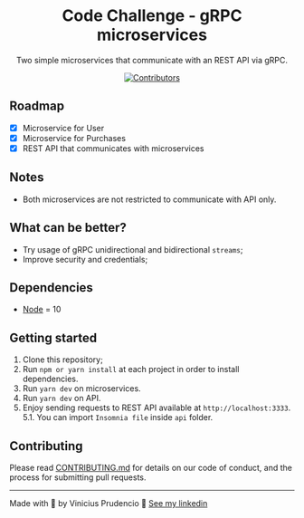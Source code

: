<h1 align="center">
Code Challenge - gRPC microservices
</h1>

<p align="center">Two simple microservices that communicate with an REST API via gRPC.</p>

<p align="center">
  <a href="https://github.com/Rocketseat/youtube-challenge-grpc/graphs/contributors">
    <img src="https://img.shields.io/github/contributors/rocketseat/youtube-challenge-grpc?color=%237159c1&logoColor=%237159c1&style=flat" alt="Contributors">
  </a>
</p>

## Roadmap

- [x] Microservice for User
- [x] Microservice for Purchases
- [x] REST API that communicates with microservices

## Notes

- Both microservices are not restricted to communicate with API only.

## What can be better?

- Try usage of gRPC unidirectional and bidirectional `streams`;
- Improve security and credentials;

## Dependencies

- [Node](https://nodejs.org/en/) = 10

## Getting started

1. Clone this repository;<br />
2. Run `npm or yarn install` at each project in order to install dependencies.<br />
3. Run `yarn dev` on microservices.<br />
4. Run `yarn dev` on API.<br />
5. Enjoy sending requests to REST API available at `http://localhost:3333`.<br />
   5.1. You can import `Insomnia file` inside `api` folder.<br />

## Contributing

Please read [CONTRIBUTING.md](CONTRIBUTING.md) for details on our code of conduct, and the process for submitting pull requests.

---

Made with 💜 by Vinicius Prudencio 👋 [See my linkedin](https://www.linkedin.com/in/vinicius-prudencio-64bb99128/)

